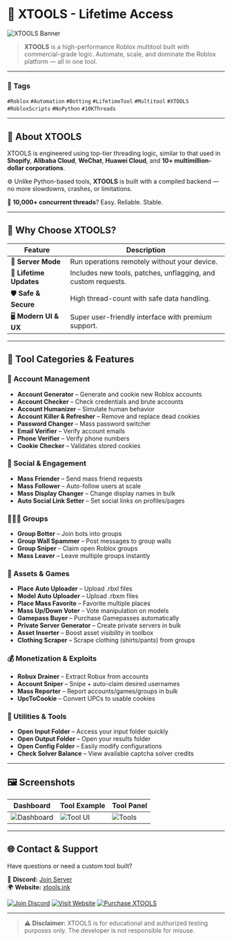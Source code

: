 # 🚀 XTOOLS - Lifetime Access

![XTOOLS Banner](https://github.com/user-attachments/assets/cc00d908-6916-4ec0-ad19-72e096bdbcb3)

> **XTOOLS** is a high-performance Roblox multitool built with commercial-grade logic. Automate, scale, and dominate the Roblox platform — all in one tool.

---

### 🔖 Tags  
`#Roblox` `#Automation` `#Botting` `#LifetimeTool` `#Multitool` `#XTOOLS` `#RobloxScripts` `#NoPython` `#10KThreads`

---

## 🧠 About XTOOLS

XTOOLS is engineered using top-tier threading logic, similar to that used in **Shopify**, **Alibaba Cloud**, **WeChat**, **Huawei Cloud**, and **10+ multimillion-dollar corporations**.

⚙️ Unlike Python-based tools, **XTOOLS** is built with a compiled backend — no more slowdowns, crashes, or limitations.

🧵 **10,000+ concurrent threads**? Easy. Reliable. Stable.

---

## 💎 Why Choose XTOOLS?

| Feature | Description |
|--------|-------------|
| 🔁 **Server Mode** | Run operations remotely without your device. |
| 🔧 **Lifetime Updates** | Includes new tools, patches, unflagging, and custom requests. |
| 🛡️ **Safe & Secure** | High thread-count with safe data handling. |
| 🖥️ **Modern UI & UX** | Super user-friendly interface with premium support. |

---
## 🧰 Tool Categories & Features

### 👤 Account Management
- **Account Generator** – Generate and cookie new Roblox accounts  
- **Account Checker** – Check credentials and brute accounts  
- **Account Humanizer** – Simulate human behavior  
- **Account Killer & Refresher** – Remove and replace dead cookies  
- **Password Changer** – Mass password switcher  
- **Email Verifier** – Verify account emails  
- **Phone Verifier** – Verify phone numbers  
- **Cookie Checker** – Validates stored cookies  

### 👥 Social & Engagement
- **Mass Friender** – Send mass friend requests  
- **Mass Follower** – Auto-follow users at scale  
- **Mass Display Changer** – Change display names in bulk  
- **Auto Social Link Setter** – Set social links on profiles/pages  

### 🧑‍🤝‍🧑 Groups
- **Group Botter** – Join bots into groups  
- **Group Wall Spammer** – Post messages to group walls  
- **Group Sniper** – Claim open Roblox groups  
- **Mass Leaver** – Leave multiple groups instantly  

### 🧱 Assets & Games
- **Place Auto Uploader** – Upload .rbxl files  
- **Model Auto Uploader** – Upload .rbxm files  
- **Place Mass Favorite** – Favorite multiple places  
- **Mass Up/Down Voter** – Vote manipulation on models  
- **Gamepass Buyer** – Purchase Gamepasses automatically  
- **Private Server Generator** – Create private servers in bulk  
- **Asset Inserter** – Boost asset visibility in toolbox  
- **Clothing Scraper** – Scrape clothing (shirts/pants) from groups  

### 💰 Monetization & Exploits
- **Robux Drainer** – Extract Robux from accounts  
- **Account Sniper** – Snipe + auto-claim desired usernames  
- **Mass Reporter** – Report accounts/games/groups in bulk  
- **UpcToCookie** – Convert UPCs to usable cookies  

### 🧰 Utilities & Tools
- **Open Input Folder** – Access your input folder quickly  
- **Open Output Folder** – Open your results folder  
- **Open Config Folder** – Easily modify configurations  
- **Check Solver Balance** – View available captcha solver credits  

---

## 🖼️ Screenshots

| Dashboard | Tool Example | Tool Panel |
|----------|--------------|--------------|
| ![Dashboard](https://i.imgur.com/JT5yJ8Z.png) | ![Tool UI](https://i.imgur.com/opaj23S.png) | ![Tools](https://github.com/user-attachments/assets/7072a15d-769b-4761-8fff-6e51e9894a41) |

---

## 🌐 Contact & Support

Have questions or need a custom tool built?

💬 **Discord:** [Join Server](https://discord.gg/ajgUhUHEmG)  
🌍 **Website:** [xtools.ink](https://xtools.ink)

[![Join Discord](https://img.shields.io/badge/Join%20Us%20on%20Discord-5865F2?style=for-the-badge&logo=discord&logoColor=white)](https://discord.gg/ajgUhUHEmG)
[![Visit Website](https://img.shields.io/badge/Visit%20Website-1E1E1E?style=for-the-badge&logo=Google-Chrome&logoColor=white)](https://xtools.ink)
[![Purchase XTOOLS](https://img.shields.io/badge/Purchase%20XTOOLS-4CAF50?style=for-the-badge&logo=buy-me-a-coffee&logoColor=white)](https://xtools.mysellauth.com/product/xtools)

---

> ⚠️ **Disclaimer:** XTOOLS is for educational and authorized testing purposes only. The developer is not responsible for misuse.


